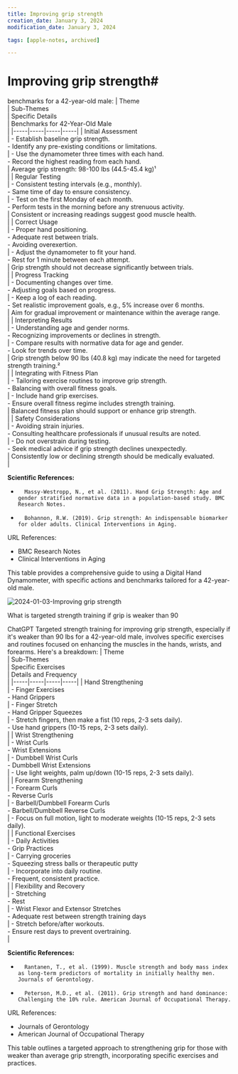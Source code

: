 ```yaml
---
title: Improving grip strength
creation_date: January 3, 2024
modification_date: January 3, 2024

tags: [apple-notes, archived]

---
```



# Improving grip strength# 

benchmarks for a 42-year-old male:
|  Theme<br/> | Sub-Themes<br/> | Specific Details<br/> | Benchmarks for 42-Year-Old Male<br/> |
|-----|-----|-----|-----|
|  Initial Assessment<br/> | - Establish baseline grip strength.<br>- Identify any pre-existing conditions or limitations.<br/> | - Use the dynamometer three times with each hand.<br>- Record the highest reading from each hand.<br/> | Average grip strength: 98-100 lbs (44.5-45.4 kg)¹<br/> |
|  Regular Testing<br/> | - Consistent testing intervals (e.g., monthly).<br>- Same time of day to ensure consistency.<br/> | - Test on the first Monday of each month.<br>- Perform tests in the morning before any strenuous activity.<br/> | Consistent or increasing readings suggest good muscle health.<br/> |
|  Correct Usage<br/> | - Proper hand positioning.<br>- Adequate rest between trials.<br>- Avoiding overexertion.<br/> | - Adjust the dynamometer to fit your hand.<br>- Rest for 1 minute between each attempt.<br/> | Grip strength should not decrease significantly between trials.<br/> |
|  Progress Tracking<br/> | - Documenting changes over time.<br>- Adjusting goals based on progress.<br/> | - Keep a log of each reading.<br>- Set realistic improvement goals, e.g., 5% increase over 6 months.<br/> | Aim for gradual improvement or maintenance within the average range.<br/> |
|  Interpreting Results<br/> | - Understanding age and gender norms.<br>- Recognizing improvements or declines in strength.<br/> | - Compare results with normative data for age and gender.<br>- Look for trends over time.<br/> | Grip strength below 90 lbs (40.8 kg) may indicate the need for targeted strength training.²<br/> |
|  Integrating with Fitness Plan<br/> | - Tailoring exercise routines to improve grip strength.<br>- Balancing with overall fitness goals.<br/> | - Include hand grip exercises.<br>- Ensure overall fitness regime includes strength training.<br/> | Balanced fitness plan should support or enhance grip strength.<br/> |
|  Safety Considerations<br/> | - Avoiding strain injuries.<br>- Consulting healthcare professionals if unusual results are noted.<br/> | - Do not overstrain during testing.<br>- Seek medical advice if grip strength declines unexpectedly.<br/> | Consistently low or declining strength should be medically evaluated.<br/> |

**Scientific References:**
* 		Massy-Westropp, N., et al. (2011). Hand Grip Strength: Age and gender stratified normative data in a population-based study. BMC Research Notes.
* 		Bohannon, R.W. (2019). Grip strength: An indispensable biomarker for older adults. Clinical Interventions in Aging.

URL References:
* BMC Research Notes
* Clinical Interventions in Aging

This table provides a comprehensive guide to using a Digital Hand Dynamometer, with specific actions and benchmarks tailored for a 42-year-old male.

![2024-01-03-Improving grip strength](images/2024-01-03-Improving%20grip%20strength.jpeg)

What is targeted strength training if grip is weaker than 90

ChatGPT
Targeted strength training for improving grip strength, especially if it's weaker than 90 lbs for a 42-year-old male, involves specific exercises and routines focused on enhancing the muscles in the hands, wrists, and forearms. Here's a breakdown:
|  Theme<br/> | Sub-Themes<br/> | Specific Exercises<br/> | Details and Frequency<br/> |
|-----|-----|-----|-----|
|  Hand Strengthening<br/> | - Finger Exercises<br>- Hand Grippers<br/> | - Finger Stretch<br>- Hand Gripper Squeezes<br/> | - Stretch fingers, then make a fist (10 reps, 2-3 sets daily).<br>- Use hand grippers (10-15 reps, 2-3 sets daily).<br/> |
|  Wrist Strengthening<br/> | - Wrist Curls<br>- Wrist Extensions<br/> | - Dumbbell Wrist Curls<br>- Dumbbell Wrist Extensions<br/> | - Use light weights, palm up/down (10-15 reps, 2-3 sets daily).<br/> |
|  Forearm Strengthening<br/> | - Forearm Curls<br>- Reverse Curls<br/> | - Barbell/Dumbbell Forearm Curls<br>- Barbell/Dumbbell Reverse Curls<br/> | - Focus on full motion, light to moderate weights (10-15 reps, 2-3 sets daily).<br/> |
|  Functional Exercises<br/> | - Daily Activities<br>- Grip Practices<br/> | - Carrying groceries<br>- Squeezing stress balls or therapeutic putty<br/> | - Incorporate into daily routine.<br>- Frequent, consistent practice.<br/> |
|  Flexibility and Recovery<br/> | - Stretching<br>- Rest<br/> | - Wrist Flexor and Extensor Stretches<br>- Adequate rest between strength training days<br/> | - Stretch before/after workouts.<br>- Ensure rest days to prevent overtraining.<br/> |

**Scientific References:**
* 		Rantanen, T., et al. (1999). Muscle strength and body mass index as long-term predictors of mortality in initially healthy men. Journals of Gerontology.
* 		Peterson, M.D., et al. (2011). Grip strength and hand dominance: Challenging the 10% rule. American Journal of Occupational Therapy.

URL References:
* Journals of Gerontology
* American Journal of Occupational Therapy

This table outlines a targeted approach to strengthening grip for those with weaker than average grip strength, incorporating specific exercises and practices.

